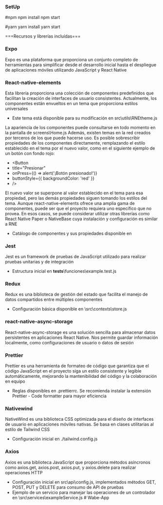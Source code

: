 ### SetUp

#npm
npm install
npm start

#yarn
yarn install
yarn start

===Recursos y librerías incluídas===

### Expo

Expo es una plataforma que proporciona un conjunto completo de herramientas para simplificar desde el desarrollo inicial hasta el despliegue de aplicaciones móviles utilizando JavaScript y React Native

### React-native-elements

Esta librería proporciona una colección de componentes predefinidos que facilitan la creación de
interfaces de usuario consistentes. Actualmente, los componentes están envueltos en un tema que proporciona
estilos universales

- Este tema está disponible para su modificación en src\utils\RNEtheme.js

La apariencia de los componentes puede consultarse en todo momento en la pantalla de screens\Home.js
Además, existen temas en la red creados por terceros de los que puede hacerse uso. Es posible sobrescribir propiedades
de los componentes directamente, remplazando el estilo establecido en el tema por el nuevo valor,
como en el siguiente ejemplo de un botón con fondo rojo:

- <Button
- title="Presionar"
- onPress={() => alert('¡Botón presionado!')}
- buttonStyle={{ backgroundColor: 'red' }}
- />

El nuevo valor se superpone al valor establecido en el tema para esa propiedad, pero las demás propiedades siguen tomando los estilos del tema.
Aunque react-native-elements ofrece una amplia gama de componentes, puede ser que el proyecto requiera uno específico que no provea.
En esos casos, se puede considerar utilizar otras librerías como React Native Paper o NativeBase cuya
instalación y configuración es similar a RNE

- Catálogo de componentes y sus propiedades disponible en [](https://reactnativeelements.com/docs)

### Jest

Jest es un framework de pruebas de JavaScript utilizado para realizar pruebas unitarias y de integración

- Estructura inicial en **tests**\funciones\example.test.js

### Redux

Redux es una biblioteca de gestión del estado que facilita el manejo de datos compartidos entre múltiples componentes

- Configuración básica disponible en \src\contexts\store.js

### react-native-async-storage

React-native-async-storage es una solución sencilla para almacenar datos persistentes en aplicaciones React Native. Nos permite guardar información localmente, como configuraciones de usuario o datos de sesión

### Prettier

Prettier es una herramienta de formateo de código que garantiza que el código JavaScript en el proyecto siga un estilo consistente y legible automáticamente, mejorando la mantenibilidad del código y la colaboración en equipo

- Reglas disponibles en .prettierrc. Se recomienda instalar la extensión Prettier - Code formatter para mayor eficiencia

### Nativewind

NativeWind es una biblioteca CSS optimizada para el diseño de interfaces de usuario en aplicaciones móviles nativas. Se basa en clases utilitarias al estilo de Tailwind CSS

- Configuración inicial en ./tailwind.config.js

### Axios 

Axios es una biblioteca JavaScript que proporciona métodos asíncronos como axios.get, axios.post, axios.put, y axios.delete para realizar operaciones HTTP
- Configuración inicial en src\api\config.js, implementados métodos GET, POST, PUT y DELETE para consumo de API de pruebas
- Ejemplo de un servicio para manejar las operaciones de un controlador en \src\services\exampleService.js
#   W a b e - A p p  
 